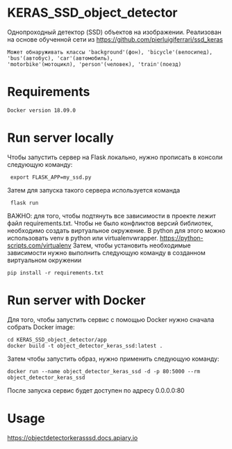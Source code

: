 # KERAS_SSD_object_detector
Однопроходный детектор (SSD) объектов на изображении. Реализован на основе обученной сети из https://github.com/pierluigiferrari/ssd_keras
```
Может обнаруживать классы 'background'(фон), 'bicycle'(велосипед), 'bus'(автобус), 'car'(автомобиль), 
'motorbike'(мотоцикл), 'person'(человек), 'train'(поезд)
```
# Requirements
```
Docker version 18.09.0
```
# Run server locally
Чтобы запустить сервер на Flask локально, нужно прописать в консоли следующую команду:
```
 export FLASK_APP=my_ssd.py
```
Затем для запуска такого сервера используется команда
```
 flask run
```
ВАЖНО: для того, чтобы подтянуть все зависимости в проекте лежит файл requirements.txt. Чтобы не было конфликтов версий библиотек, необходимо создать виртуальное окружение. В python для этого можно использовать venv в python или virtualenvwrapper. https://python-scripts.com/virtualenv Затем, чтобы установить необходимые зависимости нужно выполнить следующую команду в созданном виртуальном окружении
```
pip install -r requirements.txt
```
# Run server with Docker
Для того, чтобы запустить сервис с помощью Docker нужно сначала собрать Docker image:
```
cd KERAS_SSD_object_detector/app
docker build -t object_detector_keras_ssd:latest .
```
Затем чтобы запустить образ, нужно применить следующую команду:
```
docker run --name object_detector_keras_ssd -d -p 80:5000 --rm object_detector_keras_ssd
```
После запуска сервис будет доступен по адресу 0.0.0.0:80

# Usage
https://objectdetectorkerasssd.docs.apiary.io
